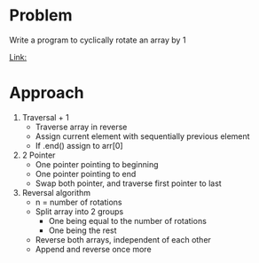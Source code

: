 
# Problem

Write a program to cyclically rotate an array by 1

[Link:](https://www.geeksforgeeks.org/c-program-cyclically-rotate-array-one/)

# Approach
1. Traversal + 1
    - Traverse array in reverse
    - Assign current element with sequentially previous element
    - If .end() assign to arr[0]
2. 2 Pointer
    - One pointer pointing to beginning
    - One pointer pointing to end
    - Swap both pointer, and traverse first pointer to last
3. Reversal algorithm
    - n = number of rotations
    - Split array into 2 groups
        - One being equal to the number of rotations
        - One being the rest
    - Reverse both arrays, independent of each other
    - Append and reverse once more
    